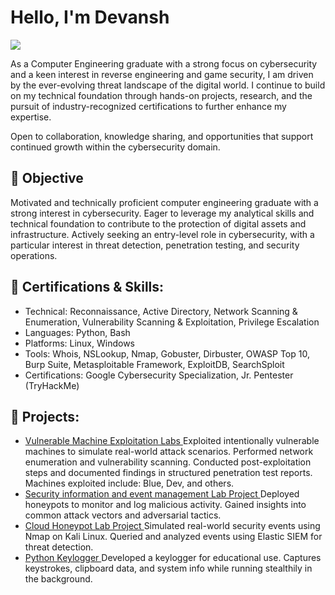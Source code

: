 # Hello, I'm Devansh
<a href="https://www.linkedin.com/in/reachmedevansh/"><img src="https://img.shields.io/badge/-LinkedIn-0072b1?&style=for-the-badge&logo=linkedin&logoColor=white" /></a>

As a Computer Engineering graduate with a strong focus on cybersecurity and a keen interest in reverse engineering and game security, I am driven by the ever-evolving threat landscape of the digital world. I continue to build on my technical foundation through hands-on projects, research, and the pursuit of industry-recognized certifications to further enhance my expertise.

Open to collaboration, knowledge sharing, and opportunities that support continued growth within the cybersecurity domain.

## 🎯 Objective

Motivated and technically proficient computer engineering graduate with a strong interest in cybersecurity. Eager to leverage my analytical skills and technical foundation to contribute to the protection of digital assets and infrastructure. Actively seeking an entry-level role in cybersecurity, with a particular interest in threat detection, penetration testing, and security operations.

## 🧰 Certifications & Skills:  
  - Technical: Reconnaissance, Active Directory, Network Scanning & Enumeration, Vulnerability Scanning & Exploitation, Privilege Escalation
  - Languages: Python, Bash    
  - Platforms: Linux, Windows
  - Tools: Whois, NSLookup, Nmap, Gobuster, Dirbuster, OWASP Top 10, Burp Suite, Metasploitable Framework, ExploitDB, SearchSploit
  - Certifications: Google Cybersecurity Specialization, Jr. Pentester (TryHackMe)

## 📁 Projects:

- <a href = "https://github.com/Neofetcher/Vulnerable-Machine-Exploitation-Labs"> Vulnerable Machine Exploitation Labs </a>
Exploited intentionally vulnerable machines to simulate real-world attack scenarios. Performed network enumeration and vulnerability scanning. Conducted post-exploitation steps and documented findings in structured penetration test reports. Machines exploited include: Blue, Dev, and others.
- <a href = "https://github.com/Neofetcher/SIEM-LAB"> Security information and event management Lab Project </a>
Deployed honeypots to monitor and log malicious activity. Gained insights into common attack vectors and adversarial tactics.
- <a href = "https://github.com/Neofetcher/Honeypot-Project"> Cloud Honeypot Lab Project </a>
Simulated real-world security events using Nmap on Kali Linux. Queried and analyzed events using Elastic SIEM for threat detection.
- <a href = "https://github.com/Neofetcher/Python-Keylogger"> Python Keylogger </a>
Developed a keylogger for educational use. Captures keystrokes, clipboard data, and system info while running stealthily in the background.
